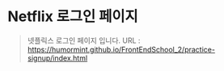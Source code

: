 # Netflix 로그인 페이지

> 넷플릭스 로그인 페이지 입니다.
> URL : https://humormint.github.io/FrontEndSchool_2/practice-signup/index.html
